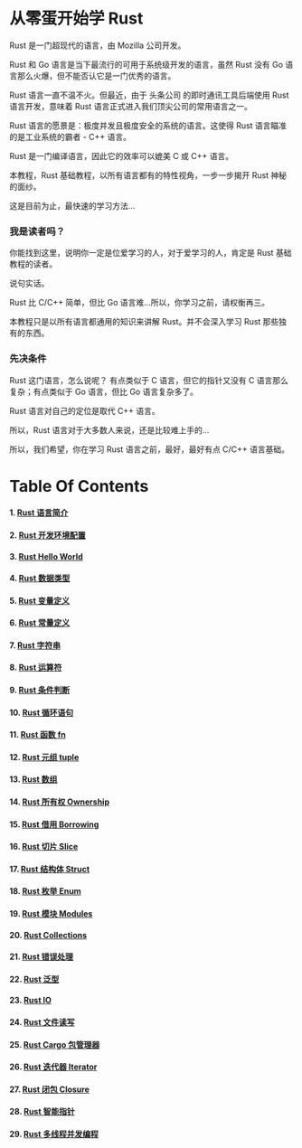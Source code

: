 # 从零蛋开始学 Rust

Rust 是一门超现代的语言，由 Mozilla 公司开发。

Rust 和 Go 语言是当下最流行的可用于系统级开发的语言，虽然 Rust 没有 Go 语言那么火爆，但不能否认它是一门优秀的语言。

Rust 语言一直不温不火。但最近，由于 头条公司 的即时通讯工具后端使用 Rust 语言开发，意味着 Rust 语言正式进入我们顶尖公司的常用语言之一。

Rust 语言的愿景是：极度并发且极度安全的系统的语言。这使得 Rust 语言瞄准的是工业系统的霸者 - C++ 语言。

Rust 是一门编译语言，因此它的效率可以媲美 C 或 C++ 语言。

本教程，Rust 基础教程，以所有语言都有的特性视角，一步一步揭开 Rust 神秘的面纱。

这是目前为止，最快速的学习方法...

### 我是读者吗？

你能找到这里，说明你一定是位爱学习的人，对于爱学习的人，肯定是 Rust 基础教程的读者。

说句实话。

Rust 比 C/C++ 简单，但比 Go 语言难...所以，你学习之前，请权衡再三。

本教程只是以所有语言都通用的知识来讲解 Rust。并不会深入学习 Rust 那些独有的东西。

### 先决条件

Rust 这门语言，怎么说呢？ 有点类似于 C 语言，但它的指针又没有 C 语言那么复杂；有点类似于 Go 语言，但比 Go 语言复杂多了。

Rust 语言对自己的定位是取代 C++ 语言。

所以，Rust 语言对于大多数人来说，还是比较难上手的...

所以，我们希望，你在学习 Rust 语言之前，最好，最好有点 C/C++ 语言基础。

# Table Of Contents

#### 1. [Rust 语言简介](books/chapter1.md)

#### 2. [Rust 开发环境配置]()

#### 3. [Rust Hello World]()

#### 4. [Rust 数据类型]()

#### 5. [Rust 变量定义]()

#### 6. [Rust 常量定义]()

#### 7. [Rust 字符串]()

#### 8. [Rust 运算符]()

#### 9. [Rust 条件判断]()

#### 10. [Rust 循环语句]()

#### 11. [Rust 函数 fn]()

#### 12. [Rust 元组 tuple]()

#### 13. [Rust 数组]()

#### 14. [Rust 所有权 Ownership]()

#### 15. [Rust 借用 Borrowing]()

#### 16. [Rust 切片 Slice]()

#### 17. [Rust 结构体 Struct]()

#### 18. [Rust 枚举 Enum]()

#### 19. [Rust 模块 Modules ]()

#### 20. [Rust Collections]()

#### 21. [Rust 错误处理]()

#### 22. [Rust 泛型]()

#### 23. [Rust IO]()

#### 24. [Rust 文件读写]()

#### 25. [Rust Cargo 包管理器]()

#### 26. [Rust 迭代器 Iterator ]()

#### 27. [Rust 闭包 Closure]()

#### 28. [Rust 智能指针]()

#### 29. [Rust 多线程并发编程]()
